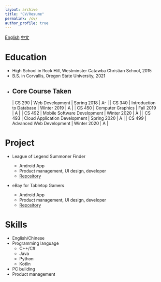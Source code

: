 ```yaml
---
layout: archive
title: "CV/Resume"
permalink: /cv/
author_profile: true
---
```


 [English](../files/简历_英.pdf)  [中文](../files/简历_中.pdf) 

Education
======
* High School in Rock Hill, Westminster Catawba Christian School, 2015
* B.S. in Corvallis, Oregon State University, 2021
* Core Course Taken
   -------------------------------------------------------------
   | CS 290 | Web Development               | Spring 2018 | A- |
   | CS 340 | Introduction to Database      | Winter 2019 | A  |
   | CS 450 | Computer Graphics             | Fall 2019   | A  |
   | CS 492 | Mobile Software Development   | Winter 2020 | A  |
   | CS 493 | Cloud Application Development | Spring 2020 | A  |
   | CS 499 | Advanced Web Development      | Winter 2020 | A  |

Project
======
* League of Legend Summoner Finder
  * Android App
  * Product management, UI design, developer
  * [Repository](https://github.com/OregonTeamWE/LeagueStatFinder)

* eBay for Tabletop Gamers
  * Android App
  * Product management, UI design, developer
  * [Repository](https://github.com/OregonTeamWE/TableStop)

Skills
======
* English/Chinese
* Programming language
  * C++/C#
  * Java
  * Python
  * Kotlin
* PC building
* Product management
